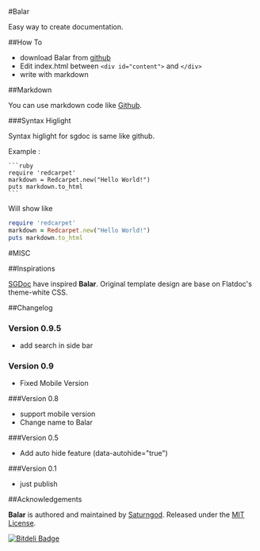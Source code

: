 #Balar

Easy way to create documentation.

##How To

 - download Balar from [github](https://github.com/saturngod/Balar)
 - Edit index.html between `<div id="content">` and `</div>`
 - write with markdown

##Markdown

You can use markdown code like [Github](https://help.github.com/articles/github-flavored-markdown).

###Syntax Higlight

Syntax higlight for sgdoc is same like github.

Example :

    ```ruby
    require 'redcarpet'
    markdown = Redcarpet.new("Hello World!")
    puts markdown.to_html
    ```

Will show like

```ruby
require 'redcarpet'
markdown = Redcarpet.new("Hello World!")
puts markdown.to_html
```


#MISC

##Inspirations

[SGDoc](saturngod.github.com/SGDoc/) have inspired **Balar**. Original template design are base on Flatdoc's theme-white CSS.

##Changelog

### Version 0.9.5

- add search in side bar

### Version 0.9

- Fixed Mobile Version


###Version 0.8

- support mobile version
- Change name to Balar

###Version 0.5

- Add auto hide feature (data-autohide="true")


###Version 0.1

- just publish

##Acknowledgements

**Balar** is authored and maintained by [Saturngod](http://en.saturngod.net).
Released under the [MIT License](http://opensource.org/licenses/mit-license.php).


[![Bitdeli Badge](https://d2weczhvl823v0.cloudfront.net/saturngod/balar/trend.png)](https://bitdeli.com/free "Bitdeli Badge")

